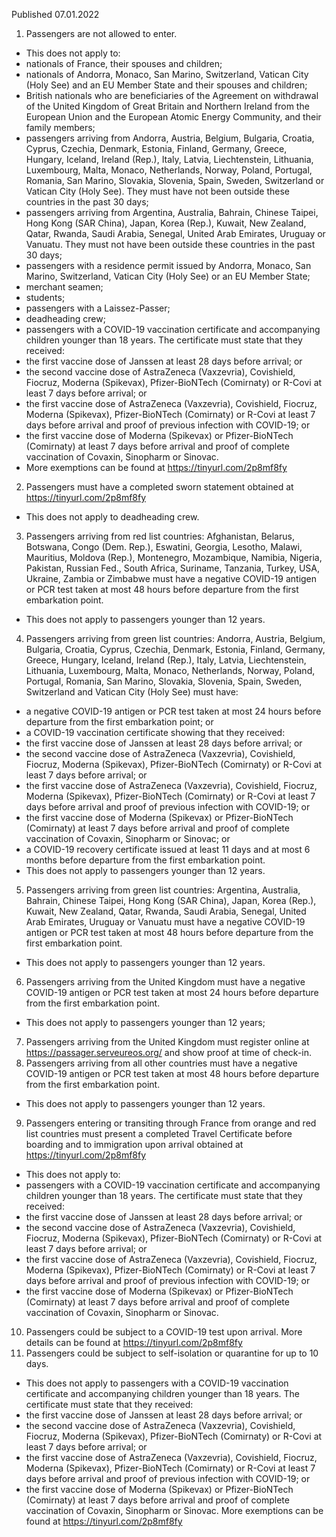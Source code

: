 Published 07.01.2022
1. Passengers are not allowed to enter.
- This does not apply to:
- nationals of France, their spouses and children;
- nationals of Andorra, Monaco, San Marino, Switzerland, Vatican City (Holy See) and an EU Member State and their spouses and children;
- British nationals who are beneficiaries of the Agreement on withdrawal of the United Kingdom of Great Britain and Northern Ireland from the European Union and the European Atomic Energy Community, and their family members;
- passengers arriving from Andorra, Austria, Belgium, Bulgaria, Croatia, Cyprus, Czechia, Denmark, Estonia, Finland, Germany, Greece, Hungary, Iceland, Ireland (Rep.), Italy, Latvia, Liechtenstein, Lithuania, Luxembourg, Malta, Monaco, Netherlands, Norway, Poland, Portugal, Romania, San Marino, Slovakia, Slovenia, Spain, Sweden, Switzerland or Vatican City (Holy See). They must have not been outside these countries in the past 30 days;
- passengers arriving from Argentina, Australia, Bahrain, Chinese Taipei, Hong Kong (SAR China), Japan, Korea (Rep.), Kuwait, New Zealand, Qatar, Rwanda, Saudi Arabia, Senegal, United Arab Emirates, Uruguay or Vanuatu. They must not have been outside these countries in the past 30 days;
- passengers with a residence permit issued by Andorra, Monaco, San Marino, Switzerland, Vatican City (Holy See) or an EU Member State;
- merchant seamen;
- students;
- passengers with a Laissez-Passer;
- deadheading crew;
- passengers with a COVID-19 vaccination certificate and accompanying children younger than 18 years. The certificate must state that they received:
- the first vaccine dose of Janssen at least 28 days before arrival; or
- the second vaccine dose of AstraZeneca (Vaxzevria), Covishield, Fiocruz, Moderna (Spikevax), Pfizer-BioNTech (Comirnaty) or R-Covi at least 7 days before arrival; or
- the first vaccine dose of AstraZeneca (Vaxzevria), Covishield, Fiocruz, Moderna (Spikevax), Pfizer-BioNTech (Comirnaty) or R-Covi at least 7 days before arrival and proof of previous infection with COVID-19; or
- the first vaccine dose of Moderna (Spikevax) or Pfizer-BioNTech (Comirnaty) at least 7 days before arrival and proof of complete vaccination of Covaxin, Sinopharm or Sinovac.
- More exemptions can be found at <a href="https://tinyurl.com/2p8mf8fy">https://tinyurl.com/2p8mf8fy</a>
2. Passengers must have a completed sworn statement obtained at <a href="https://tinyurl.com/2p8mf8fy">https://tinyurl.com/2p8mf8fy</a>
- This does not apply to deadheading crew.
3. Passengers arriving from red list countries: Afghanistan, Belarus, Botswana, Congo (Dem. Rep.), Eswatini, Georgia, Lesotho, Malawi, Mauritius, Moldova (Rep.), Montenegro, Mozambique, Namibia, Nigeria, Pakistan, Russian Fed., South Africa, Suriname, Tanzania, Turkey, USA, Ukraine, Zambia or Zimbabwe must have a negative COVID-19 antigen or PCR test taken at most 48 hours before departure from the first embarkation point.
- This does not apply to passengers younger than 12 years.
4. Passengers arriving from green list countries: Andorra, Austria, Belgium, Bulgaria, Croatia, Cyprus, Czechia, Denmark, Estonia, Finland, Germany, Greece, Hungary, Iceland, Ireland (Rep.), Italy, Latvia, Liechtenstein, Lithuania, Luxembourg, Malta, Monaco, Netherlands, Norway, Poland, Portugal, Romania, San Marino, Slovakia, Slovenia, Spain, Sweden, Switzerland and Vatican City (Holy See) must have:
- a negative COVID-19 antigen or PCR test taken at most 24 hours before departure from the first embarkation point; or
- a COVID-19 vaccination certificate showing that they received:
- the first vaccine dose of Janssen at least 28 days before arrival; or
- the second vaccine dose of AstraZeneca (Vaxzevria), Covishield, Fiocruz, Moderna (Spikevax), Pfizer-BioNTech (Comirnaty) or R-Covi at least 7 days before arrival; or
- the first vaccine dose of AstraZeneca (Vaxzevria), Covishield, Fiocruz, Moderna (Spikevax), Pfizer-BioNTech (Comirnaty) or R-Covi at least 7 days before arrival and proof of previous infection with COVID-19; or
- the first vaccine dose of Moderna (Spikevax) or Pfizer-BioNTech (Comirnaty) at least 7 days before arrival and proof of complete vaccination of Covaxin, Sinopharm or Sinovac; or
- a COVID-19 recovery certificate issued at least 11 days and at most 6 months before departure from the first embarkation point.
- This does not apply to passengers younger than 12 years.
5. Passengers arriving from green list countries: Argentina, Australia, Bahrain, Chinese Taipei, Hong Kong (SAR China), Japan, Korea (Rep.), Kuwait, New Zealand, Qatar, Rwanda, Saudi Arabia, Senegal, United Arab Emirates, Uruguay or Vanuatu must have a negative COVID-19 antigen or PCR test taken at most 48 hours before departure from the first embarkation point.
- This does not apply to passengers younger than 12 years.
6. Passengers arriving from the United Kingdom must have a negative COVID-19 antigen or PCR test taken at most 24 hours before departure from the first embarkation point.
- This does not apply to passengers younger than 12 years;
7. Passengers arriving from the United Kingdom must register online at <a href="https://passager.serveureos.org/">https://passager.serveureos.org/</a> and show proof at time of check-in.
8. Passengers arriving from all other countries must have a negative COVID-19 antigen or PCR test taken at most 48 hours before departure from the first embarkation point.
- This does not apply to passengers younger than 12 years.
9. Passengers entering or transiting through France from orange and red list countries must present a completed Travel Certificate before boarding and to immigration upon arrival obtained at <a href="https://tinyurl.com/2p8mf8fy">https://tinyurl.com/2p8mf8fy</a>
- This does not apply to:
- passengers with a COVID-19 vaccination certificate and accompanying children younger than 18 years. The certificate must state that they received:
- the first vaccine dose of Janssen at least 28 days before arrival; or
- the second vaccine dose of AstraZeneca (Vaxzevria), Covishield, Fiocruz, Moderna (Spikevax), Pfizer-BioNTech (Comirnaty) or R-Covi at least 7 days before arrival; or
- the first vaccine dose of AstraZeneca (Vaxzevria), Covishield, Fiocruz, Moderna (Spikevax), Pfizer-BioNTech (Comirnaty) or R-Covi at least 7 days before arrival and proof of previous infection with COVID-19; or
- the first vaccine dose of Moderna (Spikevax) or Pfizer-BioNTech (Comirnaty) at least 7 days before arrival and proof of complete vaccination of Covaxin, Sinopharm or Sinovac.
10. Passengers could be subject to a COVID-19 test upon arrival. More details can be found at <a href="https://tinyurl.com/2p8mf8fy">https://tinyurl.com/2p8mf8fy</a>
11. Passengers could be subject to self-isolation or quarantine for up to 10 days.
- This does not apply to passengers with a COVID-19 vaccination certificate and accompanying children younger than 18 years. The certificate must state that they received:
- the first vaccine dose of Janssen at least 28 days before arrival; or
- the second vaccine dose of AstraZeneca (Vaxzevria), Covishield, Fiocruz, Moderna (Spikevax), Pfizer-BioNTech (Comirnaty) or R-Covi at least 7 days before arrival; or
- the first vaccine dose of AstraZeneca (Vaxzevria), Covishield, Fiocruz, Moderna (Spikevax), Pfizer-BioNTech (Comirnaty) or R-Covi at least 7 days before arrival and proof of previous infection with COVID-19; or
- the first vaccine dose of Moderna (Spikevax) or Pfizer-BioNTech (Comirnaty) at least 7 days before arrival and proof of complete vaccination of Covaxin, Sinopharm or Sinovac.
More exemptions can be found at <a href="https://tinyurl.com/2p8mf8fy">https://tinyurl.com/2p8mf8fy</a>